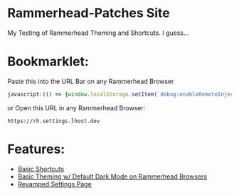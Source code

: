 # Rammerhead-Patches Site
My Testing of Rammerhead Theming and Shortcuts. I guess...

# Bookmarklet:
Paste this into the URL Bar on any Rammerhead Browser
```js
javascript:(() => {window.localStorage.setItem(`debug:enableRemoteInject`,true);q=document.createElement(`script`);q.src=`https://rh.therealgeodash.workers.dev/rammerhead.ext.js`;document.head.appendChild(q);})();
```
or Open this URL in any Rammerhead Browser:
```link
https://rh.settings.lhost.dev
```
# Features:
- [Basic Shortcuts](/../mainShortcuts.md)
- [Basic Theming w/ Default Dark Mode on Rammerhead Browsers](/../main/Themes/README.md)
- [Revamped Settings Page](/../main/Settings.md)
